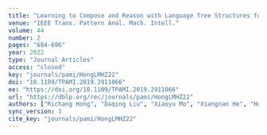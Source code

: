 ```yaml
---
title: "Learning to Compose and Reason with Language Tree Structures for Visual Grounding."
venue: "IEEE Trans. Pattern Anal. Mach. Intell."
volume: 44
number: 2
pages: "684-696"
year: 2022
type: "Journal Articles"
access: "closed"
key: "journals/pami/HongLMHZ22"
doi: "10.1109/TPAMI.2019.2911066"
ee: "https://doi.org/10.1109/TPAMI.2019.2911066"
url: "https://dblp.org/rec/journals/pami/HongLMHZ22"
authors: ["Richang Hong", "Daqing Liu", "Xiaoyu Mo", "Xiangnan He", "Hanwang Zhang"]
sync_version: 3
cite_key: "journals/pami/HongLMHZ22"
---
```

